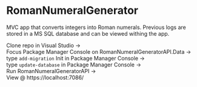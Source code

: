 # RomanNumeralGenerator

MVC app that converts integers into Roman numerals.  Previous logs are stored in a MS SQL database and can be viewed withing the app.

Clone repo in Visual Studio -><br />Focus Package Manager Console on RomanNumeralGeneratorAPI.Data -><br />type ```add-migration``` Init in Package Manager Console -><br />type ```update-database``` in Package Manager Console  -><br />Run RomanNumeralGeneratorAPI -><br />View @ https://localhost:7086/
